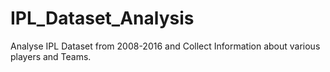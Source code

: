 # IPL_Dataset_Analysis
Analyse IPL Dataset from 2008-2016 and Collect Information about various players and Teams.
